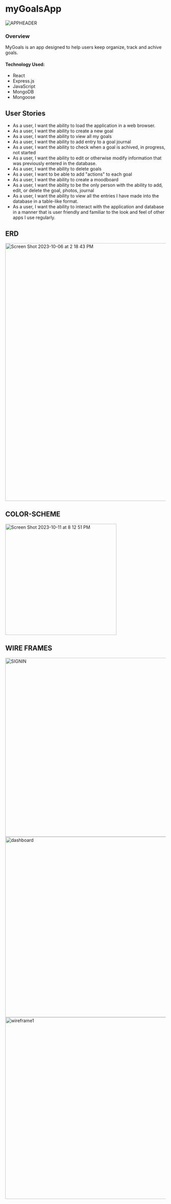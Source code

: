 # myGoalsApp
![APPHEADER](https://github.com/jpineda48/myGoalsApp/assets/135978440/c5dec9f4-fc77-4a74-87a6-7c3354bd5303)


### Overview
MyGoals is an app designed to help users keep organize, track and achive goals. 

#### Technology Used:
- React
- Express.js
- JavaScript
- MongoDB
- Mongoose

## User Stories
- As a user, I want the ability to load the application in a web browser.
- As a user, I want the ability to create a new goal
- As a user, I want the ability to view all my goals
- As a user, I want the ability to add entry to a goal journal
- As a user, I want the ability to check when a goal is achived, in progress, not started
- As a user, I want the ability to edit or otherwise modify information that was previously entered in the database.
- As a user, I want the ability to delete goals
- As a user, I want to be able to add "actions" to each goal
- As a user, I want the ability to create a moodboard
- As a user, I want the ability to be the only person with the ability to add, edit, or delete the goal, photos, journal
- As a user, I want the ability to view all the entries I have made into the database in a table-like format.
- As a user, I want the ability to interact with the application and database in a manner that is user friendly and familiar to the look and feel of other apps I use regularly.

## ERD

<img width="810" alt="Screen Shot 2023-10-06 at 2 18 43 PM" src="https://github.com/jpineda48/myGoalsApp/assets/135978440/ce4e7b5d-ff8c-4605-b127-fe24d9fe2e5d">

## COLOR-SCHEME
<img width="349" alt="Screen Shot 2023-10-11 at 8 12 51 PM" src="https://github.com/jpineda48/myGoalsApp/assets/135978440/0dedfb2f-4aa9-4bd0-9bcc-fd80230e0997">

## WIRE FRAMES

<img width="562" alt="SIGNIN" src="https://github.com/jpineda48/myGoalsApp/assets/135978440/4b42893b-d17a-4a31-9208-a7f72d6eb988">
<img width="567" alt="dashboard" src="https://github.com/jpineda48/myGoalsApp/assets/135978440/ee53a354-0452-481d-bf87-f23527d73df8">
<img width="571" alt="wireframe1" src="https://github.com/jpineda48/myGoalsApp/assets/135978440/1a5692d8-fda6-4612-9e5b-22a60ebf5157">

